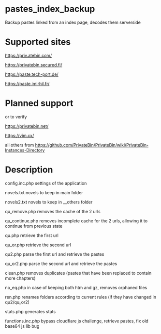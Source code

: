 # pastes_index_backup
Backup pastes linked from an index page, decodes them serverside

Supported sites
===============

https://priv.atebin.com/

https://privatebin.secured.fi/

https://paste.tech-port.de/

https://paste.imirhil.fr/

Planned support
===============

or to verify

https://privatebin.net/

https://vim.cx/

all others from https://github.com/PrivateBin/PrivateBin/wiki/PrivateBin-Instances-Directory

Description
===========

config.inc.php settings of the application

novels.txt novels to keep in main folder

novels2.txt novels to keep in __others folder

qu_remove.php removes the cache of the 2 urls

qu_continue.php removes incomplete cache for the 2 urls, allowing it to continue from previous state

qu.php retrieve the first url

qu_or.php retrieve the second url

qu2.php parse the first url and retrieve the pastes

qu_or2.php parse the second url and retrieve the pastes

clean.php removes duplicates (pastes that have been replaced to contain more chapters)

no_eq.php in case of keeping both htm and gz, removes orphaned files

ren.php renames folders according to current rules (if they have changed in qu2/qu_or2)

stats.php generates stats

functions.inc.php bypass cloudflare js challenge, retrieve pastes, fix old base64 js lib bug
